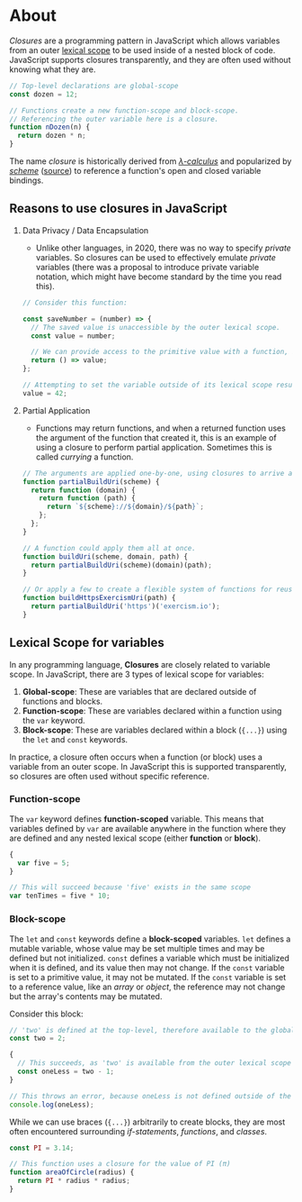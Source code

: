 # About

_Closures_ are a programming pattern in JavaScript which allows variables from an outer [lexical scope][wiki-lexical-scope] to be used inside of a nested block of code. JavaScript supports closures transparently, and they are often used without knowing what they are.

```javascript
// Top-level declarations are global-scope
const dozen = 12;

// Functions create a new function-scope and block-scope.
// Referencing the outer variable here is a closure.
function nDozen(n) {
  return dozen * n;
}
```

The name _closure_ is historically derived from [_λ-calculus_][wiki-lambda-calculus] and popularized by [_scheme_][wiki-scheme] ([source][wiki-closure]) to reference a function's open and closed variable bindings.

## Reasons to use closures in JavaScript

1. Data Privacy / Data Encapsulation

   - Unlike other languages, in 2020, there was no way to specify _private_ variables. So closures can be used to effectively emulate _private_ variables (there was a proposal to introduce private variable notation, which might have become standard by the time you read this).

   ```javascript
   // Consider this function:

   const saveNumber = (number) => {
     // The saved value is unaccessible by the outer lexical scope.
     const value = number;

     // We can provide access to the primitive value with a function, but the original will never change
     return () => value;
   };

   // Attempting to set the variable outside of its lexical scope results in an error
   value = 42;
   ```

2. Partial Application

   - Functions may return functions, and when a returned function uses the argument of the function that created it, this is an example of using a closure to perform partial application. Sometimes this is called _currying_ a function.

   ```javascript
   // The arguments are applied one-by-one, using closures to arrive at the final result
   function partialBuildUri(scheme) {
     return function (domain) {
       return function (path) {
         return `${scheme}://${domain}/${path}`;
       };
     };
   }

   // A function could apply them all at once.
   function buildUri(scheme, domain, path) {
     return partialBuildUri(scheme)(domain)(path);
   }

   // Or apply a few to create a flexible system of functions for reuse.
   function buildHttpsExercismUri(path) {
     return partialBuildUri('https')('exercism.io');
   }
   ```

## Lexical Scope for variables

In any programming language, **Closures** are closely related to variable scope. In JavaScript, there are 3 types of lexical scope for variables:

1. **Global-scope**: These are variables that are declared outside of functions and blocks.
1. **Function-scope**: These are variables declared within a function using the `var` keyword.
1. **Block-scope**: These are variables declared within a block (`{...}`) using the `let` and `const` keywords.

In practice, a closure often occurs when a function (or block) uses a variable from an outer scope. In JavaScript this is supported transparently, so closures are often used without specific reference.

### Function-scope

The `var` keyword defines **function-scoped** variable. This means that variables defined by `var` are available anywhere in the function where they are defined and any nested lexical scope (either **function** or **block**).

```javascript
{
  var five = 5;
}

// This will succeed because 'five' exists in the same scope
var tenTimes = five * 10;
```

### Block-scope

The `let` and `const` keywords define a **block-scoped** variables. `let` defines a mutable variable, whose value may be set multiple times and may be defined but not initialized. `const` defines a variable which must be initialized when it is defined, and its value then may not change. If the `const` variable is set to a primitive value, it may not be mutated. If the `const` variable is set to a reference value, like an _array_ or _object_, the reference may not change but the array's contents may be mutated.

Consider this block:

```javascript
// 'two' is defined at the top-level, therefore available to the global-scope
const two = 2;

{
  // This succeeds, as 'two' is available from the outer lexical scope
  const oneLess = two - 1;
}

// This throws an error, because oneLess is not defined outside of the previous inner lexical scope
console.log(oneLess);
```

While we can use braces (`{...}`) arbitrarily to create blocks, they are most often encountered surrounding _if-statements_, _functions_, and _classes_.

```javascript
const PI = 3.14;

// This function uses a closure for the value of PI (π)
function areaOfCircle(radius) {
  return PI * radius * radius;
}
```

[wiki-lexical-scope]: https://en.wikipedia.org/wiki/Scope_(computer_science)#Lexical_scoping
[what-the-fork-is-a-closure]: https://whatthefork.is/closure
[wiki-lambda-calculus]: https://en.wikipedia.org/wiki/%CE%9B-calculus
[wiki-scheme]: https://en.wikipedia.org/wiki/Scheme_(programming_language)
[wiki-closure]: https://en.wikipedia.org/wiki/Closure_(computer_programming)
